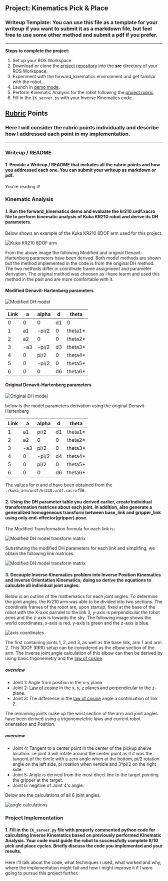 ## Project: Kinematics Pick & Place
### Writeup Template: You can use this file as a template for your writeup if you want to submit it as a markdown file, but feel free to use some other method and submit a pdf if you prefer.

---


**Steps to complete the project:**  


1. Set up your ROS Workspace.
2. Download or clone the [project repository](https://github.com/udacity/RoboND-Kinematics-Project) into the ***src*** directory of your ROS Workspace.  
3. Experiment with the forward_kinematics environment and get familiar with the robot.
4. Launch in [demo mode](https://classroom.udacity.com/nanodegrees/nd209/parts/7b2fd2d7-e181-401e-977a-6158c77bf816/modules/8855de3f-2897-46c3-a805-628b5ecf045b/lessons/91d017b1-4493-4522-ad52-04a74a01094c/concepts/ae64bb91-e8c4-44c9-adbe-798e8f688193).
5. Perform Kinematic Analysis for the robot following the [project rubric](https://review.udacity.com/#!/rubrics/972/view).
6. Fill in the `IK_server.py` with your Inverse Kinematics code.


[//]: # (Image References)

[image1]: ./misc_images/Modified_DH.jpg
[image2]: ./misc_images/robot_arm.png
[image3]: ./misc_images/Original_DH.jpg
[image4]: ./misc_images/transform_formula.png
[image5]: ./misc_images/calcs.jpg
[image6]: ./misc_images/robot_arm_axis.png
[image7]: ./misc_images/IK_calculations.jpg

## [Rubric](https://review.udacity.com/#!/rubrics/972/view) Points
### Here I will consider the rubric points individually and describe how I addressed each point in my implementation.  

---
### Writeup / README

#### 1. Provide a Writeup / README that includes all the rubric points and how you addressed each one.  You can submit your writeup as markdown or pdf.  

You're reading it!

### Kinematic Analysis
#### 1. Run the forward_kinematics demo and evaluate the kr210.urdf.xacro file to perform kinematic analysis of Kuka KR210 robot and derive its DH parameters.

Below shows an example of the Kuka KR210 6DOF arm used for this project.

![Kuka KR210 6DOF arm][image2]

From the above image the following Modified and original Denavit-Hartenberg parameters have been derived. Both model methods are shown but the method implemented in the code is from the original DH method. The two methods differ in coordinate frame assignment and parameter derivation. The original method was choosen as i have learnt and used this method in the past and are more comfortable with it.

#### Modified Denavit-Hartenberg parameters

![Modified DH model][image1]

Link | a | alpha | d | theta
--- | --- | --- | --- | ---
0 | 0 | 0 | d1 | 0
1 | a1 | -pi/2 | 0 | theta1*
2 | a2 | 0 | 0 | theta2*
3 | -a3 | -pi/2 | d3 | theta3*
4 | 0 | pi/2 | 0 | theta4*
5 | 0 | -pi/2 | 0 | theta5*
6 | 0 | 0 | d6 | theta6*

#### Original Denavit-Hartenberg parameters

![Original DH model][image3]

below is the model parameters derivation using the original Denavit-Hartenberg

Link | a | alpha | d | theta
--- | --- | --- | --- | ---
1 | a1 | pi/2 | d1 | theta1*
2 | a2 | 0 | 0 | theta2*
3 | -a3 | pi/2 | 0 | theta3*
4 | 0 | -pi/2 | d4 | theta4*
5 | 0 | pi/2 | 0 | theta5*
6 | 0 | 0 | d6 | theta6*

The values for *a* and *d* have been obtained from the `./kuka_arm/urdf/kr210.urdf.xacro` file.

#### 2. Using the DH parameter table you derived earlier, create individual transformation matrices about each joint. In addition, also generate a generalized homogeneous transform between base_link and gripper_link using only end-effector(gripper) pose.

The Modified Transformation formula for each link is:

![Modified DH model transform matrix][image4]

Substituting the modified DH parameters for each link and simplifing, we obtain the following link matrices.

![Modified DH model transform matrix][image5]


#### 3. Decouple Inverse Kinematics problem into Inverse Position Kinematics and inverse Orientation Kinematics; doing so derive the equations to calculate all individual joint angles.

Below is an outline of the mathematics for each joint angles.
To determine the joint angles, the Kr210 arm was able to be divided into two sections. The coordinate frames of the robot are, upon startup, fixed at the base of the robot with the X-axis parralel to the link 3, y-axis is perpendicular the robot arms and the z-axis is towards the sky.
The following image shows the world coordinates. x-axis is red, y-axis is green and the z-axis is blue.

 ![axis coordinates][image6]

The first containing joints 1, 2, and 3, as well as the base link, arm 1 and arm 2. This 3DOF (RRR) setup can be considered as the elbow section of the arm.
The inverse joint angle calculation of this elbow can then be derived by using basic trigonemetry and the [law of cosine](http://mathworld.wolfram.com/LawofCosines.html).

##### overview
* Joint 1: Angle from position in the x-y plane
* Joint 2: [Law of cosine](http://mathworld.wolfram.com/LawofCosines.html) in the x, y, z planes and perpendicular to the z-plane.
* Joint 3: The difference in the [law of cosine](http://mathworld.wolfram.com/LawofCosines.html) angle a continuation of link 2.

The remaining joints make up the wrist section of the arm and joint angles have been derived using a trigonometetric laws and current robot orientation and Position.

##### overview
* Joint 4: Tangent to a center point in the center of the pickup shelve location. i.e joint 3 will rotate around the center point as if it was the tangent of the circle with a zero angle when at the bottom, pi/2 rotation angle on the left side, pi rotation when verticle and 3*pi/2 on the right side.
* Joint 5: Angle is derived from the most direct line to the target pointing the gripper at the target.
* Joint 6: negitive of Joint 4's angle.

Below are the calculations of all 6 joint angles.

 ![angle calculations][image7]


### Project Implementation

#### 1. Fill in the `IK_server.py` file with properly commented python code for calculating Inverse Kinematics based on previously performed Kinematic Analysis. Your code must guide the robot to successfully complete 8/10 pick and place cycles. Briefly discuss the code you implemented and your results.


Here I'll talk about the code, what techniques I used, what worked and why, where the implementation might fail and how I might improve it if I were going to pursue this project further.  

